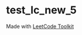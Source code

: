 <h1>test_lc_new_5</h1><p>Made with <a href="https://addons.mozilla.org/en-US/firefox/addon/leetcode_toolkit/">LeetCode Toolkit</a></p>